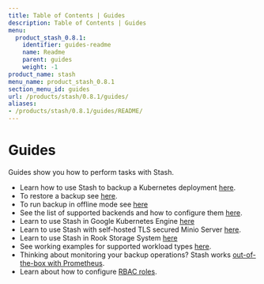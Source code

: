 ```yaml
---
title: Table of Contents | Guides
description: Table of Contents | Guides
menu:
  product_stash_0.8.1:
    identifier: guides-readme
    name: Readme
    parent: guides
    weight: -1
product_name: stash
menu_name: product_stash_0.8.1
section_menu_id: guides
url: /products/stash/0.8.1/guides/
aliases:
- /products/stash/0.8.1/guides/README/
---
```


# Guides

Guides show you how to perform tasks with Stash.

- Learn how to use Stash to backup a Kubernetes deployment [here](/products/stash/0.8.1/guides/backup).
- To restore a backup see [here](/products/stash/0.8.1/guides/restore).
- To run backup in offline mode see [here](/products/stash/0.8.1/guides/offline_backup)
- See the list of supported backends and how to configure them [here](/products/stash/0.8.1/guides/backends).
- Learn to use Stash in Google Kubernetes Engine [here](/products/stash/0.8.1/guides/platforms/gke)
- Learn to use Stash with self-hosted TLS secured Minio Server [here](/products/stash/0.8.1/guides/platforms/minio).
- Learn to use Stash in Rook Storage System [here](/products/stash/0.8.1/guides/platforms/rook)
- See working examples for supported workload types [here](/products/stash/0.8.1/guides/workloads).
- Thinking about monitoring your backup operations? Stash works [out-of-the-box with Prometheus](/products/stash/0.8.1/guides/monitoring/overview).
- Learn about how to configure [RBAC roles](/products/stash/0.8.1/guides/rbac).
